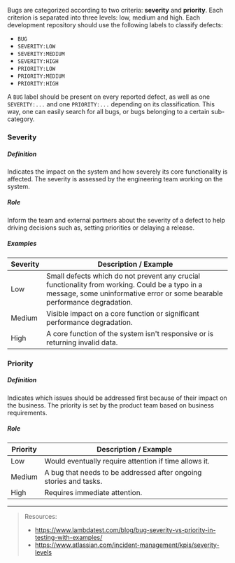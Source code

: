 Bugs are categorized according to two criteria: **severity** and **priority**. Each criterion is separated into three levels: low, medium and high. Each development repository should use the following labels to classify defects:

- `BUG`
- `SEVERITY:LOW` 
- `SEVERITY:MEDIUM`
- `SEVERITY:HIGH`
- `PRIORITY:LOW`
- `PRIORITY:MEDIUM`
- `PRIORITY:HIGH`

A `BUG` label should be present on every reported defect, as well as one `SEVERITY:...` and one `PRIORITY:...` depending on its classification. This way, one can easily search for all bugs, or bugs belonging to a certain sub-category.

### Severity

##### Definition

Indicates the impact on the system and how severely its core functionality is affected. The severity is assessed by the engineering team working on the system.

##### Role

Inform the team and external partners about the severity of a defect to help driving decisions such as, setting priorities or delaying a release.

##### Examples

Severity | Description / Example
--- |     ---
Low | Small defects which do not prevent any crucial functionality from working. Could be a typo in a message, some uninformative error or some bearable performance degradation. 
Medium | Visible impact on a core function or significant performance degradation.
High | A core function of the system isn't responsive or is returning invalid data.

### Priority

##### Definition

Indicates which issues should be addressed first because of their impact on the business. The priority is set by the product team based on business requirements.

##### Role

Priority | Description / Example
--- | --- 
Low | Would eventually require attention if time allows it.
Medium | A bug that needs to be addressed after ongoing stories and tasks.
High | Requires immediate attention.

--- 

> Resources:
> 
> - https://www.lambdatest.com/blog/bug-severity-vs-priority-in-testing-with-examples/
> - https://www.atlassian.com/incident-management/kpis/severity-levels